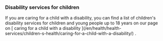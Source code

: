 ###  Disability services for children

If you are caring for a child with a disability, you can find a list of
children's disability services for children and young people up to 18 years on
our page on [ caring for a child with a disability ](/en/health/health-
services/children-s-health/caring-for-a-child-with-a-disability/) .

